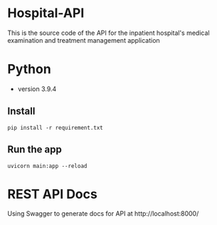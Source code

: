 # Hospital-API 

This is the source code of the API for the inpatient hospital's medical examination and treatment management application

# Python 
- version 3.9.4
## Install

    pip install -r requirement.txt

## Run the app

    uvicorn main:app --reload


# REST API Docs
Using Swagger to generate docs for API at http://localhost:8000/

